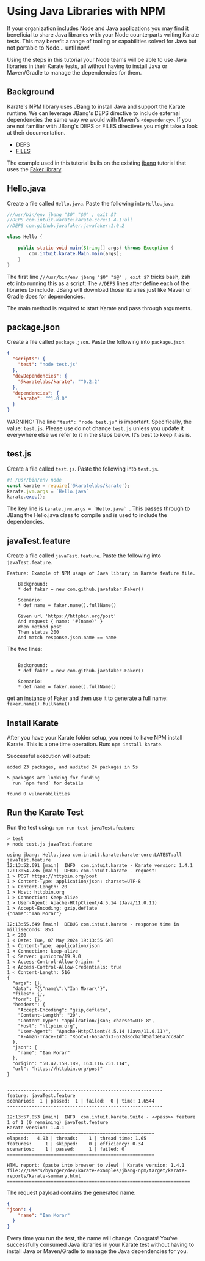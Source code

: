 # Using Java Libraries with NPM

If your organization includes Node and Java applications you may find it beneficial to share Java libraries with your Node counterparts writing Karate tests. This may benefit a range of tooling or capabilities solved for Java but not portable to Node... until now!

Using the steps in this tutorial your Node teams will be able to use Java libraries in their Karate tests, all without having to install Java or Maven/Gradle to manage the dependencies for them.

## Background
Karate's NPM library uses JBang to install Java and support the Karate runtime. We can leverage JBang's DEPS directive to include external dependencies the same way we would with Maven's `<dependency>`. If you are not familiar with JBang's DEPS or FILES directives you might take a look at their documentation.

* [DEPS](https://www.jbang.dev/documentation/guide/latest/dependencies.html)  
* [FILES](https://www.jbang.dev/documentation/guide/latest/organizing.html)

The example used in this tutorial buils on the existing [jbang](../jbang/README.md) tutorial that uses the [Faker library](https://github.com/DiUS/java-faker).

## Hello.java

Create a file called `Hello.java`. Paste the following into `Hello.java`.

```java
///usr/bin/env jbang "$0" "$@" ; exit $?
//DEPS com.intuit.karate:karate-core:1.4.1:all
//DEPS com.github.javafaker:javafaker:1.0.2

class Hello {

    public static void main(String[] args) throws Exception {
        com.intuit.karate.Main.main(args);
    }
}
```

The first line `///usr/bin/env jbang "$0" "$@" ; exit $?` tricks bash, zsh etc into running this as a script. The `//DEPS` lines after define each of the libraries to include. JBang will download those libraries just like Maven or Gradle does for dependencies.

The main method is required to start Karate and pass through arguments.


## package.json

Create a file called `package.json`. Paste the following into `package.json`.

```json
{
  "scripts": {
    "test": "node test.js"
  },
  "devDependencies": {
    "@karatelabs/karate": "^0.2.2"
  },
  "dependencies": {
    "karate": "^1.0.0"
  }
}
```

WARNING: The line `"test": "node test.js"` is important. Specifically, the value: `test.js`. Please use do not change `test.js` unless you update it everywhere else we refer to it in the steps below. It's best to keep it as is.

## test.js

Create a file called `test.js`. Paste the following into `test.js`.

```javascript
#! /usr/bin/env node
const karate = require('@karatelabs/karate');
karate.jvm.args = `Hello.java`
karate.exec();
```

The key line is ```karate.jvm.args = `Hello.java` ```. This passes through to JBang the Hello.java class to compile and is used to include the dependencies.

## javaTest.feature

Create a file called `javaTest.feature`. Paste the following into `javaTest.feature`.

```gherkin
Feature: Example of NPM usage of Java library in Karate feature file.

    Background:
    * def faker = new com.github.javafaker.Faker()

    Scenario:
    * def name = faker.name().fullName()

    Given url 'https://httpbin.org/post'
    And request { name: '#(name)' }
    When method post
    Then status 200
    And match response.json.name == name
```

The two lines:

```gherkin

    Background:
    * def faker = new com.github.javafaker.Faker()

    Scenario:
    * def name = faker.name().fullName()
```

get an instance of Faker and then use it to generate a full name: `faker.name().fullName()`


## Install Karate

After you have your Karate folder setup, you need to have NPM install Karate. This is a one time operation. Run: `npm install karate`.

Successful execution will output:

```shell
added 23 packages, and audited 24 packages in 5s

5 packages are looking for funding
  run `npm fund` for details

found 0 vulnerabilities
```

## Run the Karate Test

Run the test using: `npm run test javaTest.feature`

```shell
> test
> node test.js javaTest.feature

using jbang: Hello.java com.intuit.karate:karate-core:LATEST:all javaTest.feature
12:13:52.691 [main]  INFO  com.intuit.karate - Karate version: 1.4.1
12:13:54.786 [main]  DEBUG com.intuit.karate - request:
1 > POST https://httpbin.org/post
1 > Content-Type: application/json; charset=UTF-8
1 > Content-Length: 20
1 > Host: httpbin.org
1 > Connection: Keep-Alive
1 > User-Agent: Apache-HttpClient/4.5.14 (Java/11.0.11)
1 > Accept-Encoding: gzip,deflate
{"name":"Ian Morar"}

12:13:55.649 [main]  DEBUG com.intuit.karate - response time in milliseconds: 853
1 < 200
1 < Date: Tue, 07 May 2024 19:13:55 GMT
1 < Content-Type: application/json
1 < Connection: keep-alive
1 < Server: gunicorn/19.9.0
1 < Access-Control-Allow-Origin: *
1 < Access-Control-Allow-Credentials: true
1 < Content-Length: 516
{
  "args": {}, 
  "data": "{\"name\":\"Ian Morar\"}", 
  "files": {}, 
  "form": {}, 
  "headers": {
    "Accept-Encoding": "gzip,deflate", 
    "Content-Length": "20", 
    "Content-Type": "application/json; charset=UTF-8", 
    "Host": "httpbin.org", 
    "User-Agent": "Apache-HttpClient/4.5.14 (Java/11.0.11)", 
    "X-Amzn-Trace-Id": "Root=1-663a7d73-672d8ccb2f05af3e6a7cc8ab"
  }, 
  "json": {
    "name": "Ian Morar"
  }, 
  "origin": "50.47.158.189, 163.116.251.114", 
  "url": "https://httpbin.org/post"
}


---------------------------------------------------------
feature: javaTest.feature
scenarios:  1 | passed:  1 | failed:  0 | time: 1.6544
---------------------------------------------------------

12:13:57.853 [main]  INFO  com.intuit.karate.Suite - <<pass>> feature 1 of 1 (0 remaining) javaTest.feature
Karate version: 1.4.1
======================================================
elapsed:   4.93 | threads:    1 | thread time: 1.65 
features:     1 | skipped:    0 | efficiency: 0.34
scenarios:    1 | passed:     1 | failed: 0
======================================================

HTML report: (paste into browser to view) | Karate version: 1.4.1
file:///Users/byarger/dev/karate-examples/jbang-npm/target/karate-reports/karate-summary.html
===================================================================
```

The request payload contains the generated name:

```json
{
"json": {
    "name": "Ian Morar"
  }
}
```

Every time you run the test, the name will change. Congrats! You've successfully consumed Java libraries in your Karate test without having to install Java or Maven/Gradle to manage the Java dependencies for you.